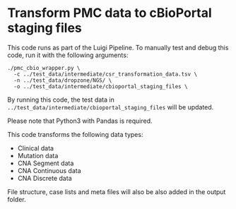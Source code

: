 # Transform PMC data to cBioPortal staging files

This code runs as part of the Luigi Pipeline. To manually test and debug this code, run it with the following arguments:
```
./pmc_cbio_wrapper.py \
  -c ../test_data/intermediate/csr_transformation_data.tsv \
  -n ../test_data/dropzone/NGS/ \
  -o ../test_data/intermediate/cbioportal_staging_files \
```

By running this code, the test data in `../test_data/intermediate/cbioportal_staging_files` will be updated.

Please note that Python3 with Pandas is required.

This code transforms the following data types:
- Clinical data 
- Mutation data
- CNA Segment data
- CNA Continuous data
- CNA Discrete data

File structure, case lists and meta files will also be also added in the output folder.
